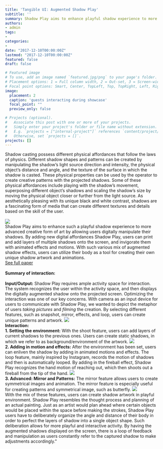```yaml
---
title: 'Tangible UI: Augmented Shadow Play'
subtitle: ''
summary: Shadow Play aims to enhance playful shadow experience to more advanced creative form of art by allowing users digitally manipulate their shadows. By adding new digital affordances Shadow Play, users can print and add layers of multiple shadows onto the screen, and invigorate them with animated effects and motions. With such various mix of augmented shadow effects, users can . ..
authors:
- admin
tags:
-
categories:
-
date: "2017-12-10T00:00:00Z"
lastmod: "2017-12-10T00:00:00Z"
featured: false
draft: false

# Featured image
# To use, add an image named `featured.jpg/png` to your page's folder.
# Placement options: 1 = Full column width, 2 = Out-set, 3 = Screen-width
# Focal point options: Smart, Center, TopLeft, Top, TopRight, Left, Right, BottomLeft, Bottom, BottomRight
image:
  placement: 2
  caption: 'guests interacting during showcase'
  focal_point: ""
  preview_only: false

# Projects (optional).
#   Associate this post with one or more of your projects.
#   Simply enter your project's folder or file name without extension.
#   E.g. `projects = ["internal-project"]` references `content/project/deep-learning/index.md`.
#   Otherwise, set `projects = []`.
projects: []
---
```


Shadow casting possess different physical affordances that follow the laws of physics. Different shadow shapes and patterns can be created by manipulating the shadow’s light source direction and intensity, the physical object’s distance and angle, and the texture of the surface in which the shadow is casted. These physical properties can be used by the operator to create creative patterns with the projected shadows. Some of these physical affordances include playing with the shadow’s movement, superposing different object’s shadows and scaling the shadow’s size by moving the physical object closer or further from the light source. As aesthetically pleasing with its unique black and white contrast, shadows are a fascinating form of media that can create different textures and details based on the skill of the user.<br><br>![](/img/shadowplay/test.gif)<br> Shadow Play aims to enhance such a playful shadow experience to more advanced creative form of art by allowing users digitally manipulate their shadows. By adding new digital affordances Shadow Play, users can print and add layers of multiple shadows onto the screen, and invigorate them with animated effects and motions. With such various mix of augmented shadow effects, users can utilize their body as a tool for creating their own unique shadow artwork and animations.<br>[See full paper](/pdf/ShadowPlay.pdf) <br><br>**Summary of interaction:**<br><br>**Input/Output:** Shadow Play requires ample activity space for interaction. The system recognizes the user within the activity space, and then displays the digitally augmented shadow onto the projected screen. Optimizing the interaction was one of our key concerns. With camera as an input device for users to communicate with Shadow Play, we wanted to depict the metaphor of users *taking pictures* and *filming* the creation. By selecting different features, such as snapshot, mirror, effects, and loop, users can create unique patterns and artwork. ![](/img/shadowplay/setup.jpg)<br>**Interaction:**<br>**1. Setting the environment:** With the shoot feature, users can add layers of current shadows to the previous ones. Users can create static shadows, in which we refer to as background/environment of the artwork. ![](/img/shadowplay/env.gif)<br>**2. Adding in motion and effects:** After the environment has been set, users can enliven the shadow by adding in animated motions and effects. The loop feature, mainly inspired by Instagram, records the motion of shadows and then is automatically looped. By adding in the fireball effect, Shadow Play recognizes the hand motion of reaching out, which then shoots out a fireball from the tip of the hand. ![](/img/shadowplay/motion.gif)<br>**3. Advanced: Mirror and Patterns:** The mirror feature allows users to create symmetrical images and animation. The mirror feature is especially useful for creating patterns and symmetrical image, such as butterfly. ![](/img/shadowplay/mirror.gif)<br>With the mix of these features, users can create shadow artwork in playful environment. Shadow Play resembles the thought process and planning of an actual painting. Just as an artist would plan ahead where certain objects would be placed within the space before making the strokes, Shadow Play users have to deliberately organize the angle and distance of their body in order to perfect the layers of shadow into a single object shape. Such deliberation allows for more playful and interactive activity. By having the augmented shadows displayed on the screen, there is a loop of feedback and manipulation as users constantly refer to the captured shadow to make adjustments accordingly."
